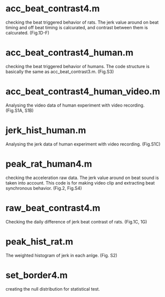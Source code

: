 
# acc_beat_contrast4.m
checking the beat triggered behavior of rats. The jerk value around on beat timing and off beat timing is calcurated, and contrast between them is calcurated. (Fig.1D-F)

# acc_beat_contrast4_human.m
checking the beat triggered behavior of humans. The code structure is basically the same as acc_beat_contrast3.m. (Fig.S3)

# acc_beat_contrast4_human_video.m
Analysing the video data of human experiment with video recording. (Fig.S1A, S1B)

# jerk_hist_human.m
Analysing the jerk data of human experiment with video recording. (Fig.S1C)

# peak_rat_human4.m
checking the acceleration raw data.  The jerk value around on beat sound is taken into account. This code is for making video clip and extracting beat synchronous behavior. (Fig.2, Fig.S4)

# raw_beat_contrast4.m
Checking the daily difference of jerk beat contrast of rats. (Fig.1C, 1G)

# peak_hist_rat.m
The weighted histogram of jerk in each anlge. (Fig. S2)

# set_border4.m
creating the null distribution for statistical test.





